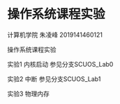 # 操作系统课程实验
计算机学院 朱凌峰 2019141460121

操作系统课程实验

实验1 内核启动 参见分支SCUOS_Lab0

实验2 中断 参见分支SCUOS_Lab1

实验3 物理内存 